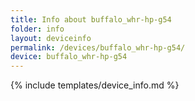 ```yaml
---
title: Info about buffalo_whr-hp-g54
folder: info
layout: deviceinfo
permalink: /devices/buffalo_whr-hp-g54/
device: buffalo_whr-hp-g54
---
```

{% include templates/device_info.md %}
